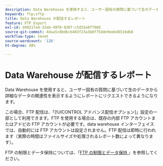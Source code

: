 ```yaml
---
description: Data Warehouse を使用すると、ユーザー固有の質問に基づいて生のデータから詳細なデータの関連性を表示するようにレポートにリクエストできるようになります。
keywords: ftp;sftp
title: Data Warehouse が配信するレポート
feature: FTP Export
exl-id: d49217a4-33ab-49f8-9207-c5d31e8f798d
source-git-commit: 4daa5c8bdbcb483f23a3b8f75dde9eeb48516db8
workflow-type: tm+mt
source-wordcount: '126'
ht-degree: 88%

---
```


# Data Warehouse が配信するレポート

Data Warehouse を使用すると、ユーザー固有の質問に基づいて生のデータから詳細なデータの関連性を表示するようにレポートにリクエストできるようになります。

この場合、FTP 配信は、「[!UICONTROL アドバンス配信オプション]」設定の一部として利用できます。FTP を使用する場合は、既存の内部 FTP アカウントまたはアドビの FTP アカウントが必要です。data warehouse インターフェイスでは、自動的には FTP アカウントは設定されません。FTP 配信は即時に行われます（実際の時間はファイルサイズや処理されるレポート数によって異なります）。

FTP の制限とデータ保持については、「[FTP の制限とデータ保持 ](/help/export/ftp-and-sftp/ftp-limits.md)」を参照してください。
